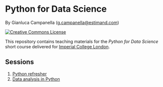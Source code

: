 # Python for Data Science

By Gianluca Campanella (<g.campanella@estimand.com>)

[![Creative Commons License](https://i.creativecommons.org/l/by/4.0/80x15.png)](http://creativecommons.org/licenses/by/4.0/)

This repository contains teaching materials for the *Python for Data Science* short course delivered for [Imperial College London](https://www.imperial.ac.uk).

## Sessions

1. [Python refresher](01-python-refresher)
1. [Data analysis in Python](02-data-analysis)
